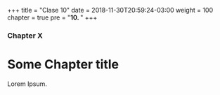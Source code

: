 +++
title = "Clase 10"
date = 2018-11-30T20:59:24-03:00
weight = 100
chapter = true
pre = "<b>10. </b>"
+++

### Chapter X

# Some Chapter title

Lorem Ipsum.

